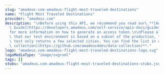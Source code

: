 ```yaml
---
slug: "amadeus-com-amadeus-flight-most-traveled-destinations"
name: "Flight Most Traveled Destinations"
provider: "amadeus.com"
description: "\nBefore using this API, we recommend you read our\_**[Authorization\
  \ Guide](https://developers.amadeus.com/self-service/apis-docs/guides/authorization-262)**\_\
  for more information on how to generate an access token.\n\nPlease also be aware\
  \ that our test environment is based on a subset of the production, this API in\
  \ test only returns a few selected cities. You can find the list in our **[data\
  \ collection](https://github.com/amadeus4dev/data-collection)**."
logo: "amadeus.com-amadeus-flight-most-traveled-destinations-logo.svg"
logoMediaType: "image/svg+xml"
tags: []
stubs: "amadeus.com-amadeus-flight-most-traveled-destinations-stubs.json"
---
```

